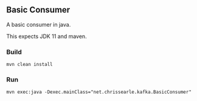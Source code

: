 ## Basic Consumer

A basic consumer in java.

This expects JDK 11 and maven.

### Build

```
mvn clean install
```

### Run

```
mvn exec:java -Dexec.mainClass="net.chrissearle.kafka.BasicConsumer"
```
